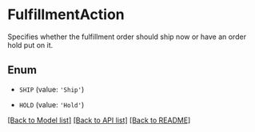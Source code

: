 # FulfillmentAction

Specifies whether the fulfillment order should ship now or have an order hold put on it.

## Enum

* `SHIP` (value: `'Ship'`)

* `HOLD` (value: `'Hold'`)

[[Back to Model list]](../README.md#documentation-for-models) [[Back to API list]](../README.md#documentation-for-api-endpoints) [[Back to README]](../README.md)


